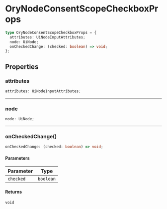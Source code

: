# OryNodeConsentScopeCheckboxProps

```ts
type OryNodeConsentScopeCheckboxProps = {
  attributes: UiNodeInputAttributes;
  node: UiNode;
  onCheckedChange: (checked: boolean) => void;
};
```

## Properties

### attributes

```ts
attributes: UiNodeInputAttributes;
```

***

### node

```ts
node: UiNode;
```

***

### onCheckedChange()

```ts
onCheckedChange: (checked: boolean) => void;
```

#### Parameters

| Parameter | Type |
| ------ | ------ |
| `checked` | `boolean` |

#### Returns

`void`
